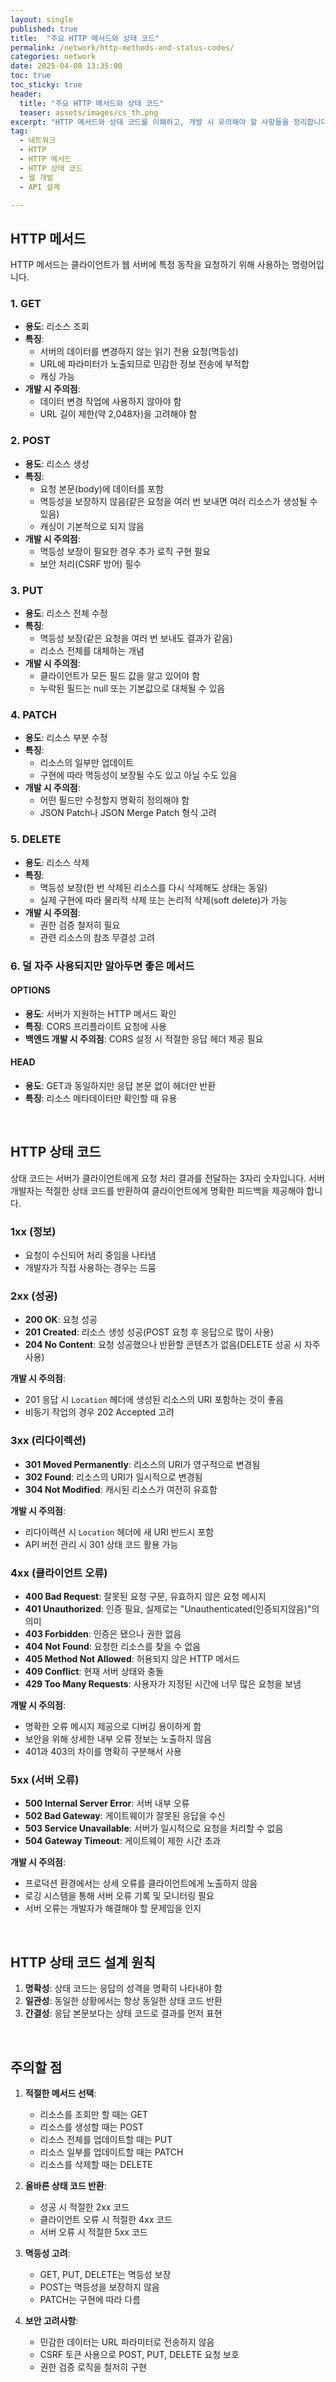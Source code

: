 ```yaml
---
layout: single
published: true
title:  "주요 HTTP 메서드와 상태 코드"
permalink: /network/http-methods-and-status-codes/
categories: network
date: 2025-04-08 13:35:00
toc: true
toc_sticky: true
header:
  title: "주요 HTTP 메서드와 상태 코드"
  teaser: assets/images/cs_th.png
excerpt: "HTTP 메서드와 상태 코드를 이해하고, 개발 시 유의해야 할 사항들을 정리합니다."
tag:   
  - 네트워크 
  - HTTP
  - HTTP 메서드
  - HTTP 상태 코드
  - 웹 개발
  - API 설계

---
```



## HTTP 메서드

HTTP 메서드는 클라이언트가 웹 서버에 특정 동작을 요청하기 위해 사용하는 명령어입니다.

### 1. GET
- **용도**: 리소스 조회
- **특징**: 
  - 서버의 데이터를 변경하지 않는 읽기 전용 요청(멱등성)
  - URL에 파라미터가 노출되므로 민감한 정보 전송에 부적합
  - 캐싱 가능
- **개발 시 주의점**: 
  - 데이터 변경 작업에 사용하지 않아야 함
  - URL 길이 제한(약 2,048자)을 고려해야 함

### 2. POST
- **용도**: 리소스 생성
- **특징**: 
  - 요청 본문(body)에 데이터를 포함
  - 멱등성을 보장하지 않음(같은 요청을 여러 번 보내면 여러 리소스가 생성될 수 있음)
  - 캐싱이 기본적으로 되지 않음
- **개발 시 주의점**: 
  - 멱등성 보장이 필요한 경우 추가 로직 구현 필요
  - 보안 처리(CSRF 방어) 필수

### 3. PUT
- **용도**: 리소스 전체 수정
- **특징**: 
  - 멱등성 보장(같은 요청을 여러 번 보내도 결과가 같음)
  - 리소스 전체를 대체하는 개념
- **개발 시 주의점**: 
  - 클라이언트가 모든 필드 값을 알고 있어야 함
  - 누락된 필드는 null 또는 기본값으로 대체될 수 있음

### 4. PATCH
- **용도**: 리소스 부분 수정
- **특징**: 
  - 리소스의 일부만 업데이트
  - 구현에 따라 멱등성이 보장될 수도 있고 아닐 수도 있음
- **개발 시 주의점**: 
  - 어떤 필드만 수정할지 명확히 정의해야 함
  - JSON Patch나 JSON Merge Patch 형식 고려

### 5. DELETE
- **용도**: 리소스 삭제
- **특징**: 
  - 멱등성 보장(한 번 삭제된 리소스를 다시 삭제해도 상태는 동일)
  - 실제 구현에 따라 물리적 삭제 또는 논리적 삭제(soft delete)가 가능
- **개발 시 주의점**: 
  - 권한 검증 철저히 필요
  - 관련 리소스의 참조 무결성 고려

### 6. 덜 자주 사용되지만 알아두면 좋은 메서드

#### OPTIONS
- **용도**: 서버가 지원하는 HTTP 메서드 확인
- **특징**: CORS 프리플라이트 요청에 사용
- **백엔드 개발 시 주의점**: CORS 설정 시 적절한 응답 헤더 제공 필요

#### HEAD
- **용도**: GET과 동일하지만 응답 본문 없이 헤더만 반환
- **특징**: 리소스 메타데이터만 확인할 때 유용


<br>


## HTTP 상태 코드

상태 코드는 서버가 클라이언트에게 요청 처리 결과를 전달하는 3자리 숫자입니다. 서버 개발자는 적절한 상태 코드를 반환하여 클라이언트에게 명확한 피드백을 제공해야 합니다.

### 1xx (정보)
- 요청이 수신되어 처리 중임을 나타냄
- 개발자가 직접 사용하는 경우는 드뭄

### 2xx (성공)
- **200 OK**: 요청 성공
- **201 Created**: 리소스 생성 성공(POST 요청 후 응답으로 많이 사용)
- **204 No Content**: 요청 성공했으나 반환할 콘텐츠가 없음(DELETE 성공 시 자주 사용)

**개발 시 주의점**:
- 201 응답 시 `Location` 헤더에 생성된 리소스의 URI 포함하는 것이 좋음
- 비동기 작업의 경우 202 Accepted 고려

### 3xx (리다이렉션)
- **301 Moved Permanently**: 리소스의 URI가 영구적으로 변경됨
- **302 Found**: 리소스의 URI가 일시적으로 변경됨
- **304 Not Modified**: 캐시된 리소스가 여전히 유효함

**개발 시 주의점**:
- 리다이렉션 시 `Location` 헤더에 새 URI 반드시 포함
- API 버전 관리 시 301 상태 코드 활용 가능

### 4xx (클라이언트 오류)
- **400 Bad Request**: 잘못된 요청 구문, 유효하지 않은 요청 메시지
- **401 Unauthorized**: 인증 필요, 실제로는 "Unauthenticated(인증되지않음)"의 의미
- **403 Forbidden**: 인증은 됐으나 권한 없음
- **404 Not Found**: 요청한 리소스를 찾을 수 없음
- **405 Method Not Allowed**: 허용되지 않은 HTTP 메서드
- **409 Conflict**: 현재 서버 상태와 충돌
- **429 Too Many Requests**: 사용자가 지정된 시간에 너무 많은 요청을 보냄

**개발 시 주의점**:
- 명확한 오류 메시지 제공으로 디버깅 용이하게 함
- 보안을 위해 상세한 내부 오류 정보는 노출하지 않음
- 401과 403의 차이를 명확히 구분해서 사용

### 5xx (서버 오류)
- **500 Internal Server Error**: 서버 내부 오류
- **502 Bad Gateway**: 게이트웨이가 잘못된 응답을 수신
- **503 Service Unavailable**: 서버가 일시적으로 요청을 처리할 수 없음
- **504 Gateway Timeout**: 게이트웨이 제한 시간 초과

**개발 시 주의점**:
- 프로덕션 환경에서는 상세 오류를 클라이언트에게 노출하지 않음
- 로깅 시스템을 통해 서버 오류 기록 및 모니터링 필요
- 서버 오류는 개발자가 해결해야 할 문제임을 인지


<br>


## HTTP 상태 코드 설계 원칙

1. **명확성**: 상태 코드는 응답의 성격을 명확히 나타내야 함
2. **일관성**: 동일한 상황에서는 항상 동일한 상태 코드 반환
3. **간결성**: 응답 본문보다는 상태 코드로 결과를 먼저 표현


<br>


## 주의할 점

1. **적절한 메서드 선택**:
   - 리소스를 조회만 할 때는 GET
   - 리소스를 생성할 때는 POST
   - 리소스 전체를 업데이트할 때는 PUT
   - 리소스 일부를 업데이트할 때는 PATCH
   - 리소스를 삭제할 때는 DELETE

2. **올바른 상태 코드 반환**:
   - 성공 시 적절한 2xx 코드
   - 클라이언트 오류 시 적절한 4xx 코드
   - 서버 오류 시 적절한 5xx 코드

3. **멱등성 고려**:
   - GET, PUT, DELETE는 멱등성 보장
   - POST는 멱등성을 보장하지 않음
   - PATCH는 구현에 따라 다름

4. **보안 고려사항**:
   - 민감한 데이터는 URL 파라미터로 전송하지 않음
   - CSRF 토큰 사용으로 POST, PUT, DELETE 요청 보호
   - 권한 검증 로직을 철저히 구현
